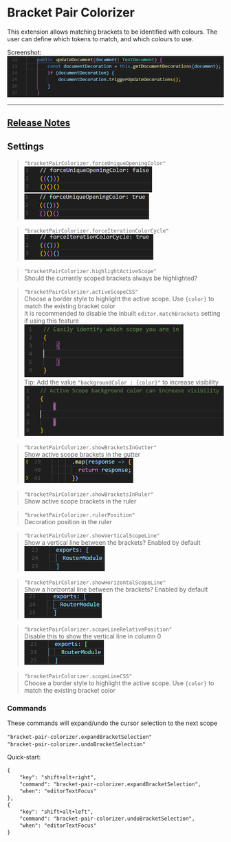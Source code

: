 # Bracket Pair Colorizer

This extension allows matching brackets to be identified with colours. The user can define which tokens to match, and which colours to use.

Screenshot:  
![Screenshot](images/example.png "Bracket Pair Colorizer")

-----------------------------------------------------------------------------------------------------------
## [Release Notes](CHANGELOG.md)

## Settings

> `"bracketPairColorizer.forceUniqueOpeningColor"`  
![Disabled](images/forceUniqueOpeningColorDisabled.png "forceUniqueOpeningColor Disabled")
![Enabled](images/forceUniqueOpeningColorEnabled.png "forceUniqueOpeningColor Enabled")

> `"bracketPairColorizer.forceIterationColorCycle"`  
![Enabled](images/forceIterationColorCycleEnabled.png "forceIterationColorCycle Enabled")

<!-- >`"bracketPairColorizer.colorMode"`  
Consecutive brackets share a color pool for all bracket types  
Independent brackets allow each bracket type to use its own color pool  
![Consecutive](images/consecutiveExample.png "Consecutive Example")
![Independent](images/independentExample.png "Independent Example") -->

> `"bracketPairColorizer.highlightActiveScope"`  
Should the currently scoped brackets always be highlighted?

> `"bracketPairColorizer.activeScopeCSS"`  
Choose a border style to highlight the active scope. Use `{color}` to match the existing bracket color  
It is recommended to disable the inbuilt `editor.matchBrackets` setting if using this feature  
![BorderStyle](images/activeScopeBorder.png "Active Scope Border Example")  
>Tip: Add the value `"backgroundColor : {color}"` to increase visibility  
![BorderBackground](images/activeScopeBackground.png "Active Scope Background Example")

> `"bracketPairColorizer.showBracketsInGutter"`  
> Show active scope brackets in the gutter  
![Gutter](images/gutter.png "Gutter Brackets Example") 

> `"bracketPairColorizer.showBracketsInRuler"`  
> Show active scope brackets in the ruler  

> `"bracketPairColorizer.rulerPosition"`  
> Decoration position in the ruler

>`"bracketPairColorizer.showVerticalScopeLine"`  
Show a vertical line between the brackets?  Enabled by default   
![Scope Line](images/no-extra.png "Gutter Brackets Example")  

>`"bracketPairColorizer.showHorizontalScopeLine"`  
Show a horizontal line between the brackets? Enabled by default   
![Scope Line](images/extra.png "Gutter Brackets Example")  

>`"bracketPairColorizer.scopeLineRelativePosition"`  
Disable this to show the vertical line in column 0  
![Scope Line](images/no-relative.png "Gutter Brackets Example")  
  
>`"bracketPairColorizer.scopeLineCSS"`  
Choose a border style to highlight the active scope. Use `{color}` to match the existing bracket color 

### Commands

These commands will expand/undo the cursor selection to the next scope

`"bracket-pair-colorizer.expandBracketSelection"`  
`"bracket-pair-colorizer.undoBracketSelection"`

Quick-start:

```
{
    "key": "shift+alt+right",
    "command": "bracket-pair-colorizer.expandBracketSelection",
    "when": "editorTextFocus"
},
{
    "key": "shift+alt+left",
    "command": "bracket-pair-colorizer.undoBracketSelection",
    "when": "editorTextFocus"
}
```